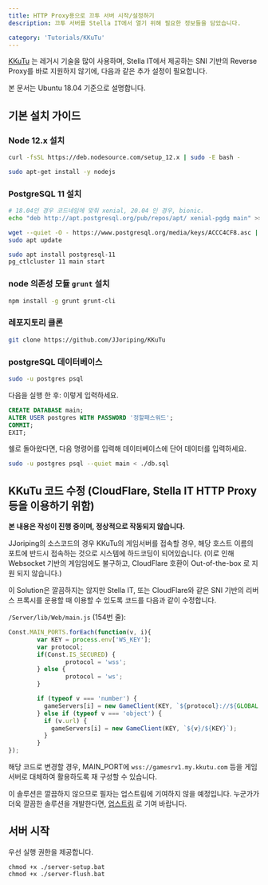```yaml
---
title: HTTP Proxy용으로 끄투 서버 시작/설정하기
description: 끄투 서버를 Stella IT에서 열기 위해 필요한 정보들을 담았습니다.

category: 'Tutorials/KKuTu'
---
```


[KKuTu](https://github.com/JJoriping/KKuTu#linux-%ED%99%98%EA%B2%BD) 는 레거시 기술을 많이 사용하며, Stella IT에서 제공하는 SNI 기반의 Reverse Proxy를 바로 지원하지 않기에, 다음과 같은 추가 설정이 필요합니다.

본 문서는 Ubuntu 18.04 기준으로 설명합니다.

## 기본 설치 가이드
### Node 12.x 설치
```bash
curl -fsSL https://deb.nodesource.com/setup_12.x | sudo -E bash -

sudo apt-get install -y nodejs
```

### PostgreSQL 11 설치

```bash
# 18.04인 경우 코드네임에 맞춰 xenial, 20.04 인 경우, bionic.
echo "deb http://apt.postgresql.org/pub/repos/apt/ xenial-pgdg main" >> /etc/apt/sources.list

wget --quiet -O - https://www.postgresql.org/media/keys/ACCC4CF8.asc | sudo apt-key add -
sudo apt update

sudo apt install postgresql-11
pg_ctlcluster 11 main start
```

### node 의존성 모듈 `grunt` 설치
```bash
npm install -g grunt grunt-cli
```

### 레포지토리 클론
```bash
git clone https://github.com/JJoriping/KKuTu
```

### postgreSQL 데이터베이스
```bash
sudo -u postgres psql
```
다음을 실행 한 후: 이렇게 입력하세요.

```sql
CREATE DATABASE main;
ALTER USER postgres WITH PASSWORD '정할패스워드';
COMMIT;
EXIT;
```
쉘로 돌아왔다면, 다음 명령어를 입력해 데이터베이스에 단어 데이터를 입력하세요.

```bash
sudo -u postgres psql --quiet main < ./db.sql
```

## KKuTu 코드 수정 (CloudFlare, Stella IT HTTP Proxy 등을 이용하기 위함)
**본 내용은 작성이 진행 중이며, 정상적으로 작동되지 않습니다.**  

JJoriping의 소스코드의 경우 KKuTu의 게임서버를 접속할 경우, 해당 호스트 이름의 포트에 반드시 접속하는 것으로 시스템에 하드코딩이 되어있습니다. (이로 인해 Websocket 기반의 게임임에도 불구하고, CloudFlare 호환이 Out-of-the-box 로 지원 되지 않습니다.)  
  
이 Solution은 깔끔하지는 않지만 Stella IT, 또는 CloudFlare와 같은 SNI 기반의 리버스 프록시를 운용할 때 이용할 수 있도록 코드를 다음과 같이 수정합니다.  

`/Server/lib/Web/main.js` (154번 줄):   
```js
Const.MAIN_PORTS.forEach(function(v, i){
        var KEY = process.env['WS_KEY'];
        var protocol;
        if(Const.IS_SECURED) {
                protocol = 'wss';
        } else {
                protocol = 'ws';
        }

        if (typeof v === 'number') {
          gameServers[i] = new GameClient(KEY, `${protocol}://${GLOBAL.GAME_SERVER_HOST}:${v}/${KEY}`);
        } else if (typeof v === 'object') {
          if (v.url) {
            gameServers[i] = new GameClient(KEY, `${v}/${KEY}`);
          }
        }
});
```  

해당 코드로 변경할 경우, MAIN_PORT에 `wss://gamesrv1.my.kkutu.com` 등을 게임 서버로 대체하여 활용하도록 재 구성할 수 있습니다.  
  
이 솔루션은 깔끔하지 않으므로 필자는 업스트림에 기여하지 않을 예정입니다. 누군가가 더욱 깔끔한 솔루션을 개발한다면, [업스트림](https://github.com/JJoriping/KKuTu) 로 기여 바랍니다.  

## 서버 시작
우선 실행 권한을 제공합니다.

```
chmod +x ./server-setup.bat
chmod +x ./server-flush.bat
```





